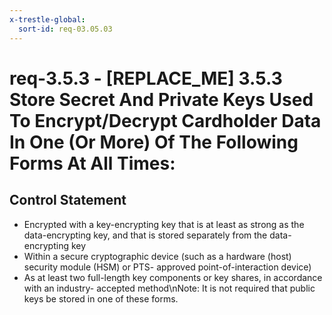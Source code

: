 ```yaml
---
x-trestle-global:
  sort-id: req-03.05.03
---
```


# req-3.5.3 - \[REPLACE_ME\] 3.5.3 Store Secret And Private Keys Used To Encrypt/Decrypt Cardholder Data In One (Or More) Of The Following Forms At All Times:

## Control Statement

* Encrypted with a key-encrypting key that is at least as strong
  as the data-encrypting key, and that is stored separately from the
  data-encrypting key
* Within a secure cryptographic device (such as a hardware (host)
  security module (HSM) or PTS- approved point-of-interaction device)
* As at least two full-length key components or key shares, in accordance with
  an industry- accepted method\nNote: It is not required that public keys be stored
  in one of these forms.
